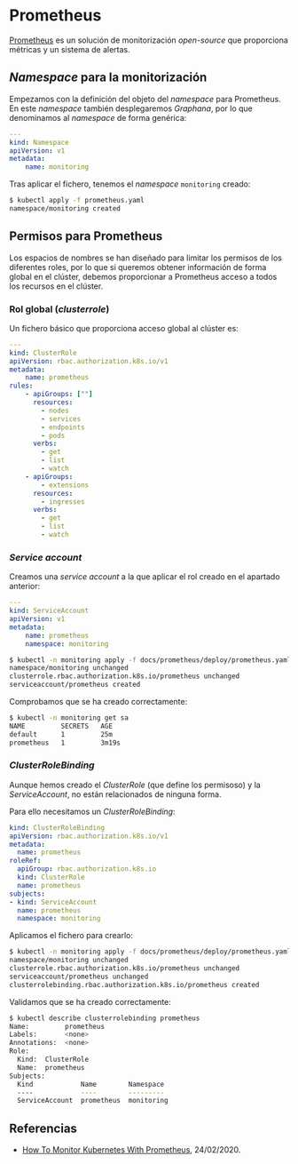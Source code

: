 # Prometheus

[Prometheus](https://prometheus.io/) es un solución de monitorización *open-source* que proporciona métricas y un sistema de alertas.

## *Namespace* para la monitorización

Empezamos con la definición del objeto del *namespace* para Prometheus. En este *namespace* también desplegaremos *Graphana*, por lo que denominamos al *namespace* de forma genérica:

```yaml
---
kind: Namespace
apiVersion: v1
metadata:
    name: monitoring
```

Tras aplicar el fichero, tenemos el *namespace* `monitoring` creado:

```bash
$ kubectl apply -f prometheus.yaml 
namespace/monitoring created
```

## Permisos para Prometheus

Los espacios de nombres se han diseñado para limitar los permisos de los diferentes roles, por lo que si queremos obtener información de forma global en el clúster, debemos proporcionar a Prometheus acceso a todos los recursos en el clúster.

### Rol global (*clusterrole*)

Un fichero básico que proporciona acceso global al clúster es:

```yaml
---
kind: ClusterRole
apiVersion: rbac.authorization.k8s.io/v1
metadata:
    name: prometheus
rules:
    - apiGroups: [""]
      resources:
        - nodes
        - services
        - endpoints
        - pods
      verbs:
        - get
        - list
        - watch
    - apiGroups:
        - extensions
      resources:
        - ingresses
      verbs:
        - get
        - list
        - watch
```

### *Service account*

Creamos una *service account* a la que aplicar el rol creado en el apartado anterior:

```yaml
---
kind: ServiceAccount
apiVersion: v1
metadata:
    name: prometheus
    namespace: monitoring
```

```bash
$ kubectl -n monitoring apply -f docs/prometheus/deploy/prometheus.yaml 
namespace/monitoring unchanged
clusterrole.rbac.authorization.k8s.io/prometheus unchanged
serviceaccount/prometheus created
```

Comprobamos que se ha creado correctamente:

```bash
$ kubectl -n monitoring get sa
NAME         SECRETS   AGE
default      1         25m
prometheus   1         3m19s
```

### *ClusterRoleBinding*

Aunque hemos creado el *ClusterRole* (que define los permisoso) y la *ServiceAccount*, no están relacionados de ninguna forma.

Para ello necesitamos un *ClusterRoleBinding*:

```yaml
kind: ClusterRoleBinding
apiVersion: rbac.authorization.k8s.io/v1
metadata:
  name: prometheus
roleRef:
  apiGroup: rbac.authorization.k8s.io
  kind: ClusterRole
  name: prometheus
subjects:
- kind: ServiceAccount
  name: prometheus
  namespace: monitoring
```

Aplicamos el fichero para crearlo:

```bash
$ kubectl -n monitoring apply -f docs/prometheus/deploy/prometheus.yaml 
namespace/monitoring unchanged
clusterrole.rbac.authorization.k8s.io/prometheus unchanged
serviceaccount/prometheus unchanged
clusterrolebinding.rbac.authorization.k8s.io/prometheus created
```

Validamos que se ha creado correctamente:

```bash
$ kubectl describe clusterrolebinding prometheus
Name:         prometheus
Labels:       <none>
Annotations:  <none>
Role:
  Kind:  ClusterRole
  Name:  prometheus
Subjects:
  Kind            Name        Namespace
  ----            ----        ---------
  ServiceAccount  prometheus  monitoring
```

## Referencias

- [How To Monitor Kubernetes With Prometheus](https://phoenixnap.com/kb/prometheus-kubernetes-monitoring), 24/02/2020.
